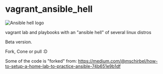 # vagrant_ansible_hell
![Ansible hell logo](https://raw.githubusercontent.com/gbenselum/vagrant_ansible_hell/master/images/ansiblehell.png)

vagrant lab and playbooks with an "ansible hell" of several linux distros

Beta version.

Fork, Cone or pull :D


Some of the code is "forked" from:
https://medium.com/@mschirbel/how-to-setup-a-home-lab-to-practice-ansible-74b651e9b1df
